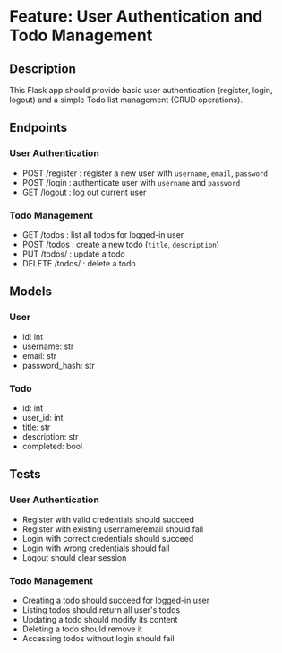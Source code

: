 # Feature: User Authentication and Todo Management

## Description
This Flask app should provide basic user authentication (register, login, logout) and a simple Todo list management (CRUD operations).

## Endpoints

### User Authentication
- POST /register : register a new user with `username`, `email`, `password`
- POST /login : authenticate user with `username` and `password`
- GET /logout : log out current user

### Todo Management
- GET /todos : list all todos for logged-in user
- POST /todos : create a new todo (`title`, `description`)
- PUT /todos/<id> : update a todo
- DELETE /todos/<id> : delete a todo

## Models

### User
- id: int
- username: str
- email: str
- password_hash: str

### Todo
- id: int
- user_id: int
- title: str
- description: str
- completed: bool

## Tests

### User Authentication
- Register with valid credentials should succeed
- Register with existing username/email should fail
- Login with correct credentials should succeed
- Login with wrong credentials should fail
- Logout should clear session

### Todo Management
- Creating a todo should succeed for logged-in user
- Listing todos should return all user's todos
- Updating a todo should modify its content
- Deleting a todo should remove it
- Accessing todos without login should fail
